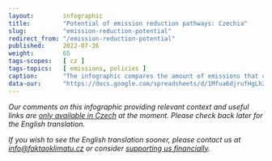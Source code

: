 ```yaml
---
layout:        infographic
title:         "Potential of emission reduction pathways: Czechia"
slug:          "emission-reduction-potential"
redirect_from: "/emission-reduction-potential"
published:     2022-07-26
weight:        65
tags-scopes:   [ cz ]
tags-topics:   [ emissions, policies ]
caption:       "The infographic compares the amount of emissions that can be reduced if people radically change their consumption habits with the amount that can be cut via system changes implemented by the government. The highest potential is in the change of the Czech energy generation mix: shut down the lignite power plants and replace them with energy sources that have lower emission intensity."
data-our:      "https://docs.google.com/spreadsheets/d/1Mfua6djrufHgLh2MjNLxkJd7NxtaK1vVX2m8xLPGZLg/edit?usp=sharing"
---
```


_Our comments on this infographic providing relevant context and useful links are [only available in Czech](https://faktaoklimatu.cz/infografiky/potencial-zpusobu-snizeni-emisi) at the moment. Please check back later for the English translation._

_If you wish to see the English translation sooner, please contact us at [info@faktaoklimatu.cz](mailto:info@faktaoklimatu.cz) or consider [supporting us financially](https://www.darujme.cz/projekt/1203742)._
